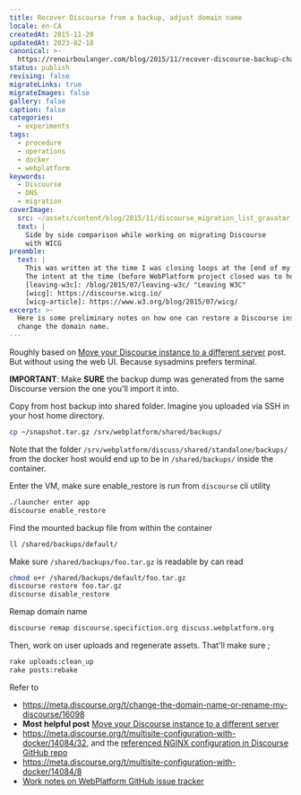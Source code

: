 ```yaml
---
title: Recover Discourse from a backup, adjust domain name
locale: en-CA
createdAt: 2015-11-20
updatedAt: 2023-02-18
canonical: >-
  https://renoirboulanger.com/blog/2015/11/recover-discourse-backup-change-domain-name/
status: publish
revising: false
migrateLinks: true
migrateImages: false
gallery: false
caption: false
categories:
  - experiments
tags:
  - procedure
  - operations
  - docker
  - webplatform
keywords:
  - Discourse
  - DNS
  - migration
coverImage:
  src: ~/assets/content/blog/2015/11/discourse_migration_list_gravatar_images.png
  text: |
    Side by side comparison while working on migrating Discourse
    with WICG
preamble:
  text: |
    This was written at the time I was closing loops at the [end of my time with the W3C][leaving-w3c].
    The intent at the time (before WebPlatform project closed was to host *discuss.webplatform.org* what is now known as [W3C’s Web Platform Incubator Community Group (WICG)][wicg-article] and is available as [discourse.wicg.io][wicg]
    [leaving-w3c]: /blog/2015/07/leaving-w3c/ "Leaving W3C"
    [wicg]: https://discourse.wicg.io/
    [wicg-article]: https://www.w3.org/blog/2015/07/wicg/
excerpt: >-
  Here is some preliminary notes on how one can restore a Discourse instance and
  change the domain name.
---
```


Roughly based on [Move your Discourse instance to a different server][0] post.
But without using the web UI. Because sysadmins prefers terminal.

**IMPORTANT**: Make **SURE** the backup dump was generated from the same
Discourse version the one you'll import it into.

Copy from host backup into shared folder. Imagine you uploaded via SSH in your
host home directory.

```bash
cp ~/snapshot.tar.gz /srv/webplatform/shared/backups/
```

Note that the folder `/srv/webplatform/discuss/shared/standalone/backups/` from
the docker host would end up to be in `/shared/backups/` inside the container.

Enter the VM, make sure enable_restore is run from `discourse` cli utility

```bash
./launcher enter app
discourse enable_restore
```

Find the mounted backup file from within the container

```bash
ll /shared/backups/default/
```

Make sure `/shared/backups/foo.tar.gz` is readable by can read

```bash
chmod o+r /shared/backups/default/foo.tar.gz
discourse restore foo.tar.gz
discourse disable_restore
```

Remap domain name

```bash
discourse remap discourse.specifiction.org discuss.webplatform.org
```

Then, work on user uploads and regenerate assets. That'll make sure ;

```bash
rake uploads:clean_up
rake posts:rebake
```

Refer to

- https://meta.discourse.org/t/change-the-domain-name-or-rename-my-discourse/16098
- **Most helpful post** [Move your Discourse instance to a different server][0]
- https://meta.discourse.org/t/multisite-configuration-with-docker/14084/32, and
  the [referenced NGINX configuration in Discourse GitHub repo][1]
- https://meta.discourse.org/t/multisite-configuration-with-docker/14084/8
- [Work notes on WebPlatform GitHub issue tracker][2]

<!--#TODO-Improve-Code-Blocks-->

[0]:
  https://meta.discourse.org/t/move-your-discourse-instance-to-a-different-server/15721
[1]: https://github.com/discourse/discourse/blob/master/config/nginx.sample.conf
[2]: https://github.com/webplatform/ops/issues/152

